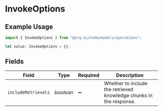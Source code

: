 # InvokeOptions

## Example Usage

```typescript
import { InvokeOptions } from "@orq-ai/node/models/operations";

let value: InvokeOptions = {};
```

## Fields

| Field                                                              | Type                                                               | Required                                                           | Description                                                        |
| ------------------------------------------------------------------ | ------------------------------------------------------------------ | ------------------------------------------------------------------ | ------------------------------------------------------------------ |
| `includeRetrievals`                                                | *boolean*                                                          | :heavy_minus_sign:                                                 | Whether to include the retrieved knowledge chunks in the response. |